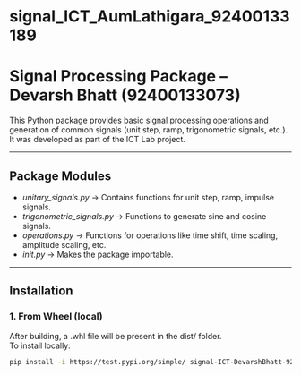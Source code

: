 # signal_ICT_AumLathigara_92400133189

# Signal Processing Package – Devarsh Bhatt (92400133073)

This Python package provides basic signal processing operations and generation of common signals (unit step, ramp, trigonometric signals, etc.).  
It was developed as part of the ICT Lab project.

---

##  Package Modules
- *unitary_signals.py* → Contains functions for unit step, ramp, impulse signals.
- *trigonometric_signals.py* → Functions to generate sine and cosine signals.
- *operations.py* → Functions for operations like time shift, time scaling, amplitude scaling, etc.
- *_init_.py* → Makes the package importable.

---

## Installation

### 1. From Wheel (local)
After building, a .whl file will be present in the dist/ folder.  
To install locally:

```bash
pip install -i https://test.pypi.org/simple/ signal-ICT-DevarshBhatt-92400133073==2.0.0
